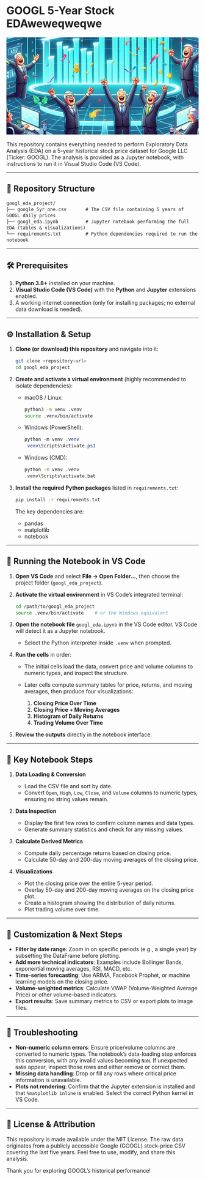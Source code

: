# GOOGL 5-Year Stock EDAweweqweqwe

![GOOGL 5-Year Stock EDA](image.jpeg)

This repository contains everything needed to perform Exploratory Data Analysis (EDA) on a 5-year historical stock price dataset for Google LLC (Ticker: GOOGL). The analysis is provided as a Jupyter notebook, with instructions to run it in Visual Studio Code (VS Code).

---

## 📂 Repository Structure

```
googl_eda_project/
├── google_5yr_one.csv       # The CSV file containing 5 years of GOOGL daily prices
├── googl_eda.ipynb          # Jupyter notebook performing the full EDA (tables & visualizations)
└── requirements.txt         # Python dependencies required to run the notebook
```

---

## 🛠 Prerequisites

1. **Python 3.8+** installed on your machine.
2. **Visual Studio Code (VS Code)** with the **Python** and **Jupyter** extensions enabled.
3. A working internet connection (only for installing packages; no external data download is needed).

---

## ⚙️ Installation & Setup

1. **Clone (or download) this repository** and navigate into it:

   ```bash
   git clone <repository-url>
   cd googl_eda_project
   ```

2. **Create and activate a virtual environment** (highly recommended to isolate dependencies):

   * macOS / Linux:

     ```bash
     python3 -m venv .venv
     source .venv/bin/activate
     ```
   * Windows (PowerShell):

     ```powershell
     python -m venv .venv
     .venv\Scripts\Activate.ps1
     ```
   * Windows (CMD):

     ```cmd
     python -m venv .venv
     .venv\Scripts\activate.bat
     ```

3. **Install the required Python packages** listed in `requirements.txt`:

   ```bash
   pip install -r requirements.txt
   ```

   The key dependencies are:

   * pandas
   * matplotlib
   * notebook

---

## 🚀 Running the Notebook in VS Code

1. **Open VS Code** and select **File → Open Folder…**, then choose the project folder (`googl_eda_project`).

2. **Activate the virtual environment** in VS Code’s integrated terminal:

   ```bash
   cd /path/to/googl_eda_project
   source .venv/bin/activate    # or the Windows equivalent
   ```

3. **Open the notebook file** `googl_eda.ipynb` in the VS Code editor. VS Code will detect it as a Jupyter notebook.

   * Select the Python interpreter inside `.venv` when prompted.

4. **Run the cells** in order:

   * The initial cells load the data, convert price and volume columns to numeric types, and inspect the structure.
   * Later cells compute summary tables for price, returns, and moving averages, then produce four visualizations:

     1. **Closing Price Over Time**
     2. **Closing Price + Moving Averages**
     3. **Histogram of Daily Returns**
     4. **Trading Volume Over Time**

5. **Review the outputs** directly in the notebook interface.

---

## 📑 Key Notebook Steps

1. **Data Loading & Conversion**

   * Load the CSV file and sort by date.
   * Convert `Open`, `High`, `Low`, `Close`, and `Volume` columns to numeric types, ensuring no string values remain.

2. **Data Inspection**

   * Display the first few rows to confirm column names and data types.
   * Generate summary statistics and check for any missing values.

3. **Calculate Derived Metrics**

   * Compute daily percentage returns based on closing price.
   * Calculate 50-day and 200-day moving averages of the closing price.

4. **Visualizations**

   * Plot the closing price over the entire 5-year period.
   * Overlay 50-day and 200-day moving averages on the closing price plot.
   * Create a histogram showing the distribution of daily returns.
   * Plot trading volume over time.

---

## 📝 Customization & Next Steps

* **Filter by date range**: Zoom in on specific periods (e.g., a single year) by subsetting the DataFrame before plotting.
* **Add more technical indicators**: Examples include Bollinger Bands, exponential moving averages, RSI, MACD, etc.
* **Time-series forecasting**: Use ARIMA, Facebook Prophet, or machine learning models on the closing price.
* **Volume-weighted metrics**: Calculate VWAP (Volume-Weighted Average Price) or other volume-based indicators.
* **Export results**: Save summary metrics to CSV or export plots to image files.

---

## 🔑 Troubleshooting

* **Non-numeric column errors**: Ensure price/volume columns are converted to numeric types. The notebook’s data-loading step enforces this conversion, with any invalid values becoming `NaN`. If unexpected `NaN`s appear, inspect those rows and either remove or correct them.
* **Missing data handling**: Drop or fill any rows where critical price information is unavailable.
* **Plots not rendering**: Confirm that the Jupyter extension is installed and that `%matplotlib inline` is enabled. Select the correct Python kernel in VS Code.

---

## 📄 License & Attribution

This repository is made available under the MIT License. The raw data originates from a publicly accessible Google (GOOGL) stock-price CSV covering the last five years. Feel free to use, modify, and share this analysis.

Thank you for exploring GOOGL’s historical performance!
